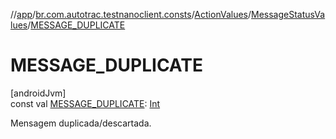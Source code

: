 //[app](../../../../index.md)/[br.com.autotrac.testnanoclient.consts](../../index.md)/[ActionValues](../index.md)/[MessageStatusValues](index.md)/[MESSAGE_DUPLICATE](-m-e-s-s-a-g-e_-d-u-p-l-i-c-a-t-e.md)

# MESSAGE_DUPLICATE

[androidJvm]\
const val [MESSAGE_DUPLICATE](-m-e-s-s-a-g-e_-d-u-p-l-i-c-a-t-e.md): [Int](https://kotlinlang.org/api/latest/jvm/stdlib/kotlin/-int/index.html)

Mensagem duplicada/descartada.
